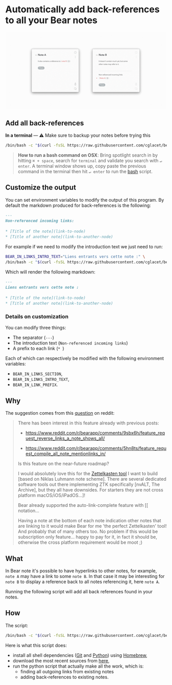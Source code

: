 # Automatically add back-references to all your Bear notes

<div style="text-align:center"><img src="img/what.gif"/></div>

## Add all back-references

**In a terminal** — :warning: Make sure to backup your notes before trying this

```bash
/bin/bash -c "$(curl -fsSL https://raw.githubusercontent.com/cglacet/bear/master/insert_in_links.sh)"
```

> **How to run a bash command on OSX**: 
> Bring spotlight search in by hitting ``⌘ + space``, 
> search for ``terminal`` 
> and validate you search with ``↵ enter``. 
> A terminal window shows up, 
> copy paste the previous command in the terminal 
> then hit ``↵ enter`` to run the [bash][bash] script.


## Customize the output

You can set environment variables to modify the output of this program. By default the markdown produced 
for back-references is the following: 

```markdown
---
Non-referenced incoming links: 

* [Title of the note](link-to-node)
* [Title of another note](link-to-another-node)
```

For example if we need to modify the introduction text we just need to run: 

```bash
BEAR_IN_LINKS_INTRO_TEXT="Liens entrants vers cette note :" \
/bin/bash -c "$(curl -fsSL https://raw.githubusercontent.com/cglacet/bear/master/insert_in_links.sh)"
```

Which will render the following markdown: 

```markdown
---
Liens entrants vers cette note : 

* [Title of the note](link-to-node)
* [Title of another note](link-to-another-node)
```

### Details on customization 

You can modify three things: 

* The separator (`---`)
* The introduction text (`Non-referenced incoming links`) 
* A prefix to each link (`* `)

Each of which can respectively be modified with the following environment variables: 

* `BEAR_IN_LINKS_SECTION`, 
* `BEAR_IN_LINKS_INTRO_TEXT`, 
* `BEAR_IN_LINK_PREFIX`. 

## Why

The suggestion comes from this [question][reddit post] on reddit: 

> There has been interest in this feature already with previous posts:
>
> * https://www.reddit.com/r/bearapp/comments/9sbx6h/feature_request_reverse_links_a_note_shows_all/
>
> * https://www.reddit.com/r/bearapp/comments/5hn8ts/feature_request_compile_all_note_mentionlinks_in/
>
> Is this feature on the near-future roadmap?
>
> I would absolutely love this for the [Zettelkasten tool](https://zettelkasten.de/) I want to build [based on Niklas Luhmann note scheme]. There are several dedicated software tools out there implementing ZTK specifically [nvALT, The Archive], but they all have downsides. For starters they are not cross platform macOS/iOS/iPadOS...]!
>
> Bear already supported the auto-link-complete feature with [[ notation...
>
> Having a note at the bottom of each note indication other notes that are linking to it would make Bear for me 'the perfect Zettelkasten' tool! And probably that of many others too. No problem if this would be subscription only feature... happy to pay for it, in fact it should be, otherwise the cross platform requirement would be moot ;)

## What 

In Bear note it's possible to have hyperlinks to other notes, for example, ``note A`` may have a link to some ``note B``.
In that case it may be interesting for ``note B`` to display a reference back to all notes referencing it, here ``note A``.

Running the following script will add all back references found in your notes.


## How

The script: 

```bash
/bin/bash -c "$(curl -fsSL https://raw.githubusercontent.com/cglacet/bear/master/insert_in_links.sh)"
```

Here is what this script does:

* install all shell dependencies ([Git][Git] and [Python][Python]) using [Homebrew][Homebrew], 
* download the most recent sources from [here][sources],
* run the python script that actually make all the work, which is: 
  * finding all outgoing links from existing notes
  * adding back-references to existing notes.

[bash]: https://www.wikiwand.com/en/Bash_(Unix_shell)
[reddit post]: https://www.reddit.com/r/bearapp/comments/gc2ywl/reverselinks_support/
[Homebrew]: https://brew.sh/
[Python]: https://www.python.org/
[Git]: https://git-scm.com/
[sources]: https://github.com/cglacet/bear
